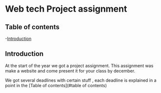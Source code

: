 # **Web tech Project assignment**
## Table of contents

-[Introduction](#introduction)

## Introduction
At the start of the year we got a project assignment.  This assignment was make a website and come present it for your class by december.

We got several deadlines with certain stuff , each deadline is explained in a point in the [Table of contents](#table of contents)
